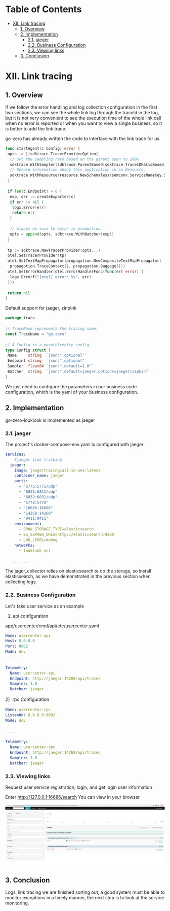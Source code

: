 <h1>Table of Contents</h1>

- [XII. Link tracing](#xii-link-tracing)
  - [1. Overview](#1-overview)
  - [2. Implementation](#2-implementation)
    - [2.1. jaeger](#21-jaeger)
    - [2.2. Business Configuration](#22-business-configuration)
    - [2.3. Viewing links](#23-viewing-links)
  - [3. Conclusion](#3-conclusion)

# XII. Link tracing

## 1. Overview

If we follow the error handling and log collection configuration in the first two sections, we can see the whole link log through the traceId in the log, but it is not very convenient to see the execution time of the whole link call when no error is reported or when you want to view a single business, so it is better to add the link trace.

go-zero has already written the code to interface with the link trace for us

```go
func startAgent(c Config) error {
 opts := []sdktrace.TracerProviderOption{
  // Set the sampling rate based on the parent span to 100%
  sdktrace.WithSampler(sdktrace.ParentBased(sdktrace.TraceIDRatioBased(c.Sampler))),
  // Record information about this application in an Resource.
  sdktrace.WithResource(resource.NewSchemaless(semconv.ServiceNameKey.String(c.Name))),
 }

 if len(c.Endpoint) > 0 {
  exp, err := createExporter(c)
  if err != nil {
   logx.Error(err)
   return err
  }

  // Always be sure to batch in production.
  opts = append(opts, sdktrace.WithBatcher(exp))
 }

 tp := sdktrace.NewTracerProvider(opts...)
 otel.SetTracerProvider(tp)
 otel.SetTextMapPropagator(propagation.NewCompositeTextMapPropagator(
  propagation.TraceContext{}, propagation.Baggage{}))
 otel.SetErrorHandler(otel.ErrorHandlerFunc(func(err error) {
  logx.Errorf("[otel] error: %v", err)
 }))

 return nil
}
```

Default support for jaeger, zinpink

```go
package trace

// TraceName represents the tracing name.
const TraceName = "go-zero"

// A Config is a opentelemetry config.
type Config struct {
 Name     string  `json:",optional"`
 Endpoint string  `json:",optional"`
 Sampler  float64 `json:",default=1.0"`
 Batcher  string  `json:",default=jaeger,options=jaeger|zipkin"`
}

```

We just need to configure the parameters in our business code configuration, which is the yaml of your business configuration.

## 2. Implementation

go-zero-looklook is implemented as jaeger

### 2.1. jaeger

The project's docker-compose-env.yaml is configured with jaeger

```yaml
services:
    #jaeger link tracking
  jaeger:
    image: jaegertracing/all-in-one:latest
    container_name: jaeger
    ports:
      - "5775:5775/udp"
      - "6831:6831/udp"
      - "6832:6832/udp"
      - "5778:5778"
      - "16686:16686"
      - "14268:14268"
      - "9411:9411"
    environment:
      - SPAN_STORAGE_TYPE=elasticsearch
      - ES_SERVER_URLS=http://elasticsearch:9200
      - LOG_LEVEL=debug
    networks:
      - looklook_net

   ........
```

The jager_collector relies on elasticsearch to do the storage, so install elasticsearch, as we have demonstrated in the previous section when collecting logs.

### 2.2. Business Configuration

Let's take user service as an example

1) api configuration

app/usercenter/cmd/api/etc/usercenter.yaml

```yaml
Name: usercenter-api
Host: 0.0.0.0
Port: 8002
Mode: dev
......

Telemetry:
  Name: usercenter-api
  Endpoint: http://jaeger:14268/api/traces
  Sampler: 1.0
  Batcher: jaeger
```

2）rpc Configuration

```yaml
Name: usercenter-rpc
ListenOn: 0.0.0.0:9002
Mode: dev

.....

Telemetry:
  Name: usercenter-rpc
  Endpoint: http://jaeger:14268/api/traces
  Sampler: 1.0
  Batcher: jaeger
```

### 2.3. Viewing links

Request user service registration, login, and get login user information

Enter <http://127.0.0.1:16686/search> You can view in your browser

![image-20220124131708426](../chinese/images/1/image-20220117181505739.png)

## 3. Conclusion

Logs, link tracing we are finished sorting out, a good system must be able to monitor exceptions in a timely manner, the next step is to look at the service monitoring.
